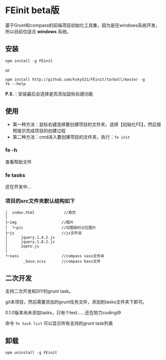 FEinit beta版
======
基于Grunt和compass的前端项目初始化工具集，因为是在windows系统开发，所以目前仅适合 __windows__ 系统。                   

## 安装

```shell
npm install -g FEinit
```
or

```shell
npm install http://github.com/ksky521/FEinit/tarball/master -g
fe --help
```
__P.S.__：安装最后会选择是否添加鼠标右键功能

## 使用
 * 第一种方法：鼠标右键选择要创建项目的文件夹，选择【初始化FE】，然后按照提示完成项目的创建过程
 * 第二种方法：cmd进入要创建项目的文件夹，执行：```fe init```

### fe -h
查看帮助文件

### fe tasks
还在开发中...

### 项目的src文件夹默认结构如下

    │  index.html             //首页
    │
    ├─img                    //图片
    │  └─pic                 //切图临时占位图片       
    ├─js                     //js文件夹
    │      jquery.1.4.2.js 
    │      jquery.1.8.2.js    
    │      zepto.js
    │
    └─sass                   //compass sass文件夹
            _base.scss       //compass bass文件

## 二次开发
支持二次开发和DIY的grunt task。

git本项目，然后需要添加的grunt任务文件，添加到tasks文件夹下即可。

0.1.0版本尚未添加tasks，只有个test……还在努力coding中

命令 ```fe task list``` 可以显示所有支持的grunt task列表


## 卸载
```shell
npm uninstall -g FEinit
```
